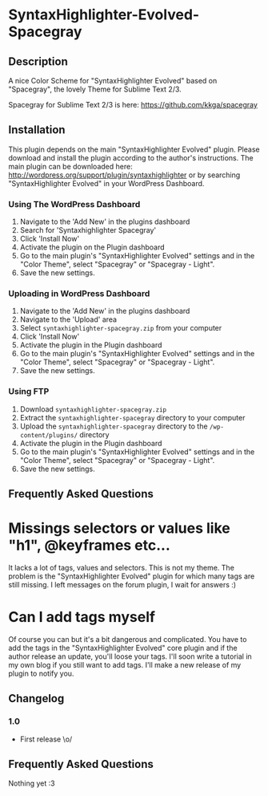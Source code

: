 SyntaxHighlighter-Evolved-Spacegray
===================================

## Description 

A nice Color Scheme for "SyntaxHighlighter Evolved" based on "Spacegray", the lovely Theme  for Sublime Text 2/3.

Spacegray for Sublime Text 2/3 is here: https://github.com/kkga/spacegray

## Installation

This plugin depends on the main "SyntaxHighlighter Evolved" plugin. Please download and install the plugin according to the author's instructions. The main plugin can be downloaded here: http://wordpress.org/support/plugin/syntaxhighlighter or by searching "SyntaxHighlighter Evolved" in your WordPress Dashboard.

### Using The WordPress Dashboard

1. Navigate to the 'Add New' in the plugins dashboard
2. Search for 'Syntaxhighlighter Spacegray'
3. Click 'Install Now'
4. Activate the plugin on the Plugin dashboard
5. Go to the main plugin's "SyntaxHighlighter Evolved" settings and in the "Color Theme", select "Spacegray" or "Spacegray - Light".
6. Save the new settings.

### Uploading in WordPress Dashboard

1. Navigate to the 'Add New' in the plugins dashboard
2. Navigate to the 'Upload' area
3. Select `syntaxhighlighter-spacegray.zip` from your computer
4. Click 'Install Now'
5. Activate the plugin in the Plugin dashboard
6. Go to the main plugin's "SyntaxHighlighter Evolved" settings and in the "Color Theme", select "Spacegray" or "Spacegray - Light".
7. Save the new settings.

### Using FTP 

1. Download `syntaxhighlighter-spacegray.zip`
2. Extract the `syntaxhighlighter-spacegray` directory to your computer
3. Upload the `syntaxhighlighter-spacegray` directory to the `/wp-content/plugins/` directory
4. Activate the plugin in the Plugin dashboard
5. Go to the main plugin's "SyntaxHighlighter Evolved" settings and in the "Color Theme", select "Spacegray" or "Spacegray - Light".
6. Save the new settings.


## Frequently Asked Questions 

# Missings selectors or values like "h1", @keyframes etc...

It lacks a lot of tags, values ​​and selectors. This is not my theme. The problem is the "SyntaxHighlighter Evolved" plugin for which many tags are still missing. I left messages on the forum plugin, I wait for answers :)

# Can I add tags myself

Of course you can but it's a bit dangerous and complicated. You have to add the tags in the  "SyntaxHighlighter Evolved" core plugin and if the author release an update, you'll loose your tags. 
I'll soon write a tutorial in my own blog if you still want to add tags. I'll make a new release of my plugin to notify you.


## Changelog

### 1.0
* First release \o/

## Frequently Asked Questions

Nothing yet :3
